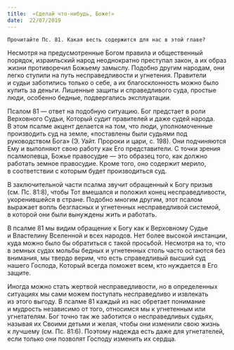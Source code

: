 ```yaml
---
title:  «Сделай что-нибудь, Боже!»
date:  22/07/2019
---
```


`Прочитайте Пс. 81. Какая весть содержится для нас в этой главе?`

Несмотря на предусмотренные Богом правила и общественный порядок, израильский народ неоднократно преступал закон, а их образ жизни противоречил Божьему замыслу. Подобно другим народам, они легко ступили на путь несправедливости и угнетения. Правители и судьи заботились только о себе, а их благосклонность можно было купить за деньги. Лишенные защиты и справедливого суда, простые люди, особенно бедные, подвергались эксплуатации.

Псалом 81 — ответ на подобную ситуацию. Бог предстает в роли Верховного Судьи, Который судит правителей и даже судей народа. В этом псалме акцент делается на том, что люди, уполномоченные производить суд на земле, «поставлены были судьями под руководством Бога» (Э. Уайт. Пророки и цари, с. 198). Они подчиняются Ему и выполняют свою работу как Его представители. С точки зрения псалмопевца, Божье правосудие — это образец того, как должно работать земное правосудие. Кроме того, оно содержит мерило, в соответствии с которым будет производиться суд.

В заключительной части псалма звучит обращенный к Богу призыв (см. Пс. 81:8), чтобы Тот вмешался и положил конец несправедливости, укоренившейся в стране. Подобно многим другим, этот псалом выражает вопль безгласных и угнетенных несправедливой системой, в которой они были вынуждены жить и работать.

В псалме 81 мы видим обращение к Богу как к Верховному Судье и Властелину Вселенной и всех народов. Нет более высокой инстанции, куда можно было бы обратиться с такой просьбой. Несмотря на то, что в земных судах мольбы бедных и угнетенных столь часто остаются без внимания, мы твердо верим, что есть справедливый высший суд нашего Господа, Который всегда поможет всем, кто нуждается в Его защите.

Иногда можно стать жертвой несправедливости, но в определенных ситуациях мы сами можем поступать несправедливо и извлекать из этого выгоду. В псалме 81 каждый из нас обретает понимание и мудрость независимо от того, относимся мы к угнетенным или угнетателям. Бог точно так же заботится о несправедливых судьях, называя их Своими детьми и желая, чтобы они изменили свою жизнь к лучшему (см. Пс. 81:6). Поэтому надежда есть даже для угнетателей, если только они позволят Господу изменить их сердца.